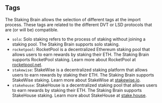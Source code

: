 ## Tags

The Staking Brain allows the selection of different tags at the import process. These tags are related to the different DVT or LSD protocols that are (or will be) compatible.

- `solo`: Solo staking refers to the process of staking without joining a staking pool. The Staking Brain supports solo staking.
- `rocketpool`: RocketPool is a decentralized Ethereum staking pool that allows users to earn rewards by staking their ETH. The Staking Brain supports RocketPool staking. Learn more about RocketPool at [rocketpool.net](https://rocketpool.net/).
- `stakewise`: StakeWise is a decentralized staking platform that allows users to earn rewards by staking their ETH. The Staking Brain supports StakeWise staking. Learn more about StakeWise at [stakewise.io](https://stakewise.io/).
- `stakehouse`: StakeHouse is a decentralized staking pool that allows users to earn rewards by staking their ETH. The Staking Brain supports StakeHouse staking. Learn more about StakeHouse at [stake.house](https://joinstakehouse.com/).
<!-- - `obol`: OBOL is a decentralized staking protocol built on Ethereum. The Staking Brain supports OBOL staking. Learn more about OBOL at [obol.tech](https://obol.tech/).
- `diva`: DIVA is a decentralized platform that allows users to stake their digital assets to earn rewards. The Staking Brain supports DIVA staking. Learn more about DIVA at [divalabs.org](https://divalabs.org/).
- `ssv`: SSV (Simple Staking Validation) is a framework for building validator nodes. The Staking Brain supports SSV staking. Learn more about SSV at [ssv.network](https://ssv.network/).-->
